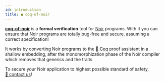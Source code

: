 ```yaml
---
id: introduction
title: ◼️ coq-of-noir
---
```


[**coq-of-noir**](https://github.com/formal-land/coq-of-noir) is a **formal verification** tool for [Noir](https://noir-lang.org/) programs. With it you can ensure that Noir programs are totally bug-free and secure, assuming a correct specification!

It works by converting Noir programs to the [🐓&nbsp;Coq](https://coq.inria.fr/) proof assistant in a shallow embedding, after the monomorphization phase of the Noir compiler which removes that generics and the traits.

To secure your Noir application to highest possible standard of safety, [📧&nbsp;contact us](mailto:&#099;&#111;&#110;&#116;&#097;&#099;&#116;&#064;formal&#046;&#108;&#097;&#110;&#100;)!
